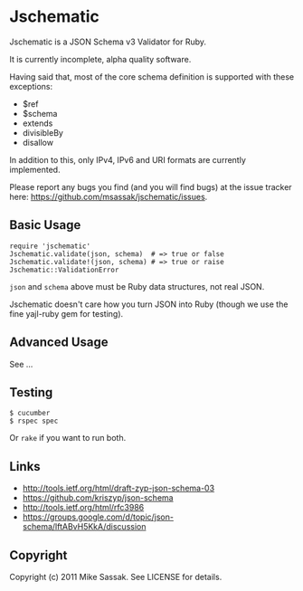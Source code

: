 # Jschematic

Jschematic is a JSON Schema v3 Validator for Ruby.

It is currently incomplete, alpha quality software.

Having said that, most of the core schema definition is supported
with these exceptions:

 * $ref
 * $schema
 * extends
 * divisibleBy
 * disallow

In addition to this, only IPv4, IPv6 and URI formats are currently
implemented.

Please report any bugs you find (and you will find bugs) at the issue
tracker here: https://github.com/msassak/jschematic/issues.

## Basic Usage

    require 'jschematic'
    Jschematic.validate(json, schema)  # => true or false
    Jschematic.validate!(json, schema) # => true or raise Jschematic::ValidationError

`json` and `schema` above must be Ruby data structures, not real JSON.

Jschematic doesn't care how you turn JSON into Ruby (though we use the
fine yajl-ruby gem for testing).

## Advanced Usage

See ...

## Testing

    $ cucumber
    $ rspec spec

Or `rake` if you want to run both.

## Links

* http://tools.ietf.org/html/draft-zyp-json-schema-03
* https://github.com/kriszyp/json-schema
* http://tools.ietf.org/html/rfc3986
* https://groups.google.com/d/topic/json-schema/lftABvH5KkA/discussion

## Copyright

Copyright (c) 2011 Mike Sassak. See LICENSE for details.
